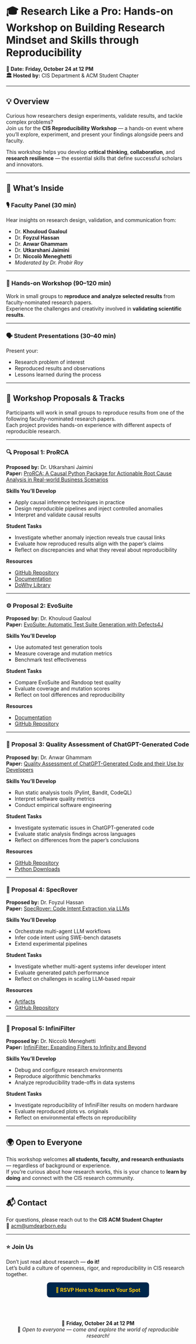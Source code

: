 # 🎓 Research Like a Pro: Hands-on Workshop on Building Research Mindset and Skills through Reproducibility

**📅 Date:** **Friday, October 24 at 12 PM**  
**🏛 Hosted by:** CIS Department & ACM Student Chapter  

---

## 💡 Overview

Curious how researchers design experiments, validate results, and tackle complex problems?  
Join us for the **CIS Reproducibility Workshop** — a hands-on event where you’ll explore, experiment, and present your findings alongside peers and faculty.

This workshop helps you develop **critical thinking**, **collaboration**, and **research resilience** — the essential skills that define successful scholars and innovators.

---

## 🔹 What’s Inside

### 🎙 Faculty Panel (30 min)
Hear insights on research design, validation, and communication from:

- Dr. **Khouloud Gaaloul**  
- Dr. **Foyzul Hassan**  
- Dr. **Anwar Ghammam**  
- Dr. **Utkarshani Jaimini**  
- Dr. **Niccolò Meneghetti**  
- *Moderated by Dr. Probir Roy*

---

### 🧠 Hands-on Workshop (90–120 min)
Work in small groups to **reproduce and analyze selected results** from faculty-nominated research papers.  
Experience the challenges and creativity involved in **validating scientific results**.

---

### 🗣 Student Presentations (30–40 min)
Present your:
- Research problem of interest  
- Reproduced results and observations  
- Lessons learned during the process

---

## 🧩 Workshop Proposals & Tracks

Participants will work in small groups to reproduce results from one of the following faculty-nominated research papers.  
Each project provides hands-on experience with different aspects of reproducible research.

---

### 🔍 Proposal 1: ProRCA
**Proposed by:** Dr. Utkarshani Jaimini  
**Paper:** [ProRCA: A Causal Python Package for Actionable Root Cause Analysis in Real-world Business Scenarios](https://arxiv.org/pdf/2503.01475)  

**Skills You’ll Develop**
- Apply causal inference techniques in practice  
- Design reproducible pipelines and inject controlled anomalies  
- Interpret and validate causal results  

**Student Tasks**
- Investigate whether anomaly injection reveals true causal links  
- Evaluate how reproduced results align with the paper’s claims  
- Reflect on discrepancies and what they reveal about reproducibility  

**Resources**
- [GitHub Repository](https://github.com/profitopsai/ProRCA)  
- [Documentation](https://prorca.readthedocs.io/en/latest/)  
- [DoWhy Library](https://www.pywhy.org/dowhy/v0.13/)

---

### ⚙️ Proposal 2: EvoSuite
**Proposed by:** Dr. Khouloud Gaaloul  
**Paper:** [EvoSuite: Automatic Test Suite Generation with Defects4J](https://www.evosuite.org/wp-content/papercite-data/pdf/esecfse11.pdf)  

**Skills You’ll Develop**
- Use automated test generation tools  
- Measure coverage and mutation metrics  
- Benchmark test effectiveness  

**Student Tasks**
- Compare EvoSuite and Randoop test quality  
- Evaluate coverage and mutation scores  
- Reflect on tool differences and reproducibility  

**Resources**
- [Documentation](https://www.evosuite.org/documentation/)  
- [GitHub Repository](https://github.com/EvoSuite/evosuite/releases/tag/v1.1.0)

---

### 🤖 Proposal 3: Quality Assessment of ChatGPT-Generated Code
**Proposed by:** Dr. Anwar Ghammam  
**Paper:** [Quality Assessment of ChatGPT-Generated Code and their Use by Developers](https://s2e-lab.github.io/preprints/msr_mining_challenge24-preprint.pdf)  

**Skills You’ll Develop**
- Run static analysis tools (Pylint, Bandit, CodeQL)  
- Interpret software quality metrics  
- Conduct empirical software engineering  

**Student Tasks**
- Investigate systematic issues in ChatGPT-generated code  
- Evaluate static analysis findings across languages  
- Reflect on differences from the paper’s conclusions  

**Resources**
- [GitHub Repository](https://github.com/s2e-lab/DevGPT-Study)  
- [Python Downloads](https://www.python.org/downloads/)

---

### 🧠 Proposal 4: SpecRover
**Proposed by:** Dr. Foyzul Hassan  
**Paper:** [SpecRover: Code Intent Extraction via LLMs](https://dl.acm.org/doi/10.1109/ICSE55347.2025.00080)  

**Skills You’ll Develop**
- Orchestrate multi-agent LLM workflows  
- Infer code intent using SWE-bench datasets  
- Extend experimental pipelines  

**Student Tasks**
- Investigate whether multi-agent systems infer developer intent  
- Evaluate generated patch performance  
- Reflect on challenges in scaling LLM-based repair  

**Resources**
- [Artifacts](https://zenodo.org/records/13161651)  
- [GitHub Repository](https://github.com/AutoCodeRoverSG/auto-code-rover)

---

### 🧪 Proposal 5: InfiniFilter
**Proposed by:** Dr. Niccolò Meneghetti  
**Paper:** [InfiniFilter: Expanding Filters to Infinity and Beyond](https://dl.acm.org/doi/10.1145/3589285)  

**Skills You’ll Develop**
- Debug and configure research environments  
- Reproduce algorithmic benchmarks  
- Analyze reproducibility trade-offs in data systems  

**Student Tasks**
- Investigate reproducibility of InfiniFilter results on modern hardware  
- Evaluate reproduced plots vs. originals  
- Reflect on environmental effects on reproducibility  

---

## 🌍 Open to Everyone

This workshop welcomes **all students, faculty, and research enthusiasts** — regardless of background or experience.  
If you’re curious about how research works, this is your chance to **learn by doing** and connect with the CIS research community.

---

## 📬 Contact
For questions, please reach out to the **CIS ACM Student Chapter**  
📧 [acm@umdearborn.edu](mailto:acm@umdearborn.edu)

---

### ⭐ Join Us
Don’t just read about research — **do it!**  
Let’s build a culture of openness, rigor, and reproducibility in CIS research together.  

<div align="center">

<a href="https://forms.gle/pXo2RDwSNbaMPp898" target="_blank" style="background-color:#00274C;color:#FFCB05;padding:12px 24px;text-decoration:none;font-weight:bold;border-radius:8px;display:inline-block;">
📝 RSVP Here to Reserve Your Spot
</a>

<br><br>

📍 **Friday, October 24 at 12 PM**  
💬 *Open to everyone — come and explore the world of reproducible research!*

</div>


